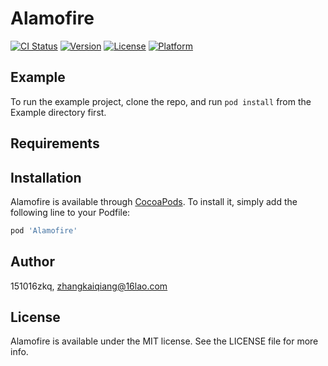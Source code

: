# Alamofire

[![CI Status](https://img.shields.io/travis/151016zkq/Alamofire.svg?style=flat)](https://travis-ci.org/151016zkq/Alamofire)
[![Version](https://img.shields.io/cocoapods/v/Alamofire.svg?style=flat)](https://cocoapods.org/pods/Alamofire)
[![License](https://img.shields.io/cocoapods/l/Alamofire.svg?style=flat)](https://cocoapods.org/pods/Alamofire)
[![Platform](https://img.shields.io/cocoapods/p/Alamofire.svg?style=flat)](https://cocoapods.org/pods/Alamofire)

## Example

To run the example project, clone the repo, and run `pod install` from the Example directory first.

## Requirements

## Installation

Alamofire is available through [CocoaPods](https://cocoapods.org). To install
it, simply add the following line to your Podfile:

```ruby
pod 'Alamofire'
```

## Author

151016zkq, zhangkaiqiang@16lao.com

## License

Alamofire is available under the MIT license. See the LICENSE file for more info.
